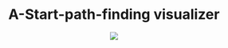 
<div align='center'>

  # A-Start-path-finding visualizer

</div>


<div align='center'>
  <img src='https://github.com/foo290/A-Start-path-finding/blob/main/readme_imgs(Non-Project)/astar_algo.gif'>
</div>
            

